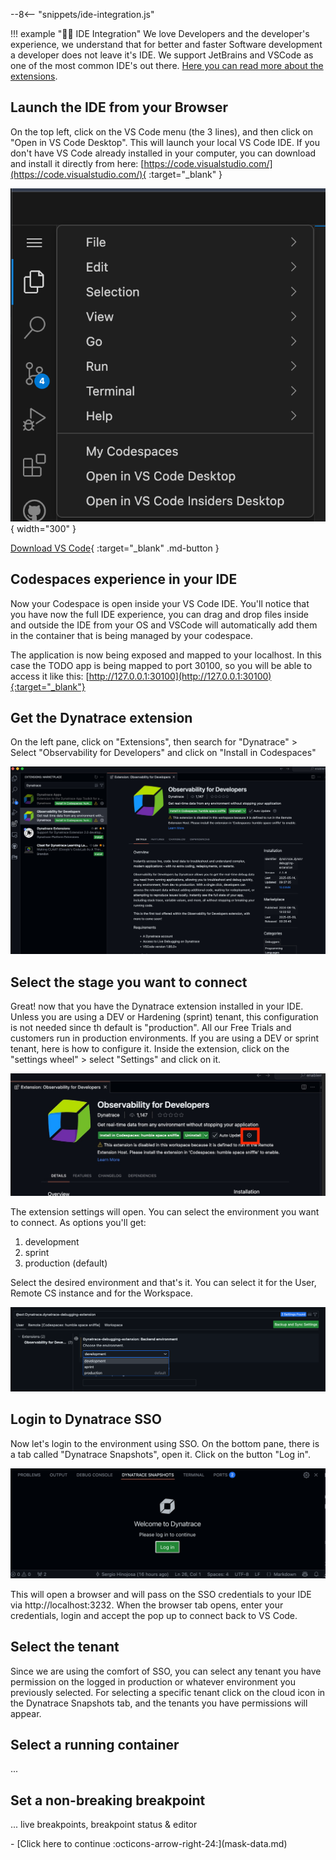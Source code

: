 --8<-- "snippets/ide-integration.js"

!!! example "🧑‍💻 IDE Integration"
    We love Developers and the developer's experience, we understand that for better and faster Software development a developer does not leave it's IDE. We support JetBrains and VSCode as one of the most common IDE's out there. [Here you can read more about the extensions](https://docs.dynatrace.com/docs/observe/applications-and-microservices/developer-observability/offering-capabilities/ide-integration).


## Launch the IDE from your Browser

On the top left, click on the VS Code menu (the 3 lines), and then click on "Open in VS Code Desktop". This will launch your local VS Code IDE. If you don't have VS Code already installed in your computer, you can download and install it directly from here: [https://code.visualstudio.com/](https://code.visualstudio.com/){ :target="_blank" }

![vscode menu](img/vscode_web_menu.png){ width="300" }

[Download VS Code](https://code.visualstudio.com){ :target="_blank" .md-button }

## Codespaces experience in your IDE

Now your Codespace is open inside your VS Code IDE. You'll notice that you have now the full IDE experience, you can drag and drop files inside and outside the IDE from your OS and VSCode will automatically add them in the container that is being managed by your codespace. 

The application is now being exposed and mapped to your localhost. In this case the TODO app is being mapped to port 30100, so you will be able to access it like this: [http://127.0.0.1:30100](http://127.0.0.1:30100){:target="_blank"}

## Get the Dynatrace extension

On the left pane, click on "Extensions", then search for "Dynatrace" > Select "Observability for Developers" and click on "Install in Codespaces"

![vscode menu](img/ide_extension.jpg)


## Select the stage you want to connect

Great! now that you have the Dynatrace extension installed in your IDE. Unless you are using a DEV or Hardening (sprint) tenant, this configuration is not needed since th default is "production". All our Free Trials and customers run in production environments. 
If you are using a DEV or sprint tenant, here is how to configure it. Inside the extension, click on the "settings wheel" > select "Settings" and click on it.

![vscode menu](img/ide_extension_settings.jpg)

The extension settings will open. You can select the environment you want to connect. As options you'll get:

1. development  
2. sprint       
3. production (default)

Select the desired environment and that's it. You can select it for the User, Remote CS instance and for the Workspace.

![vscode menu](img/ide_select_environment.png)

## Login to Dynatrace SSO

Now let's login to the environment using SSO. On the bottom pane, there is a tab called "Dynatrace Snapshots", open it.  Click on the button "Log in".

![vscode menu](img/bottom_dt_bar.png)

This will open a browser and will pass on the SSO credentials to your IDE via http://localhost:3232. When the browser tab opens, enter your credentials, login and accept the pop up to connect back to VS Code. 


## Select the tenant 

Since we are using the comfort of SSO, you can select any tenant you have permission on the logged in production or whatever environment you previously selected. For selecting a specific tenant click on the cloud icon in the Dynatrace Snapshots tab, and the tenants you have permissions will appear.


## Select a running container

...


## Set a non-breaking breakpoint


... live breakpoints, breakpoint status & editor



<div class="grid cards" markdown>
- [Click here to continue :octicons-arrow-right-24:](mask-data.md)
</div>
